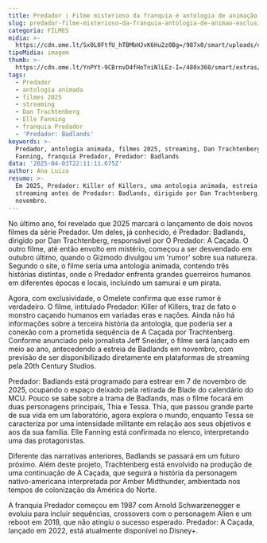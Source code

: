 ```yaml
---
title: Predador | Filme misterioso da franquia é antologia de animação (Exclusivo)
slug: predador-filme-misterioso-da-franquia-antologia-de-animao-exclusivo
categoria: FILMES
midia: >-
  https://cdn.ome.lt/Sx0L0FtfU_hTBMbHJvK6Hu2z0Bg=/987x0/smart/uploads/conteudo/fotos/predador-antologia.jpg
tipoMidia: imagem
thumb: >-
  https://cdn.ome.lt/YnPYt-9CBrnvD4fHoTniNlLEz-I=/480x360/smart/extras/conteudos/predador-animacao.jpg
tags:
  - Predador
  - antologia animada
  - filmes 2025
  - streaming
  - Dan Trachtenberg
  - Elle Fanning
  - franquia Predador
  - 'Predador: Badlands'
keywords: >-
  Predador, antologia animada, filmes 2025, streaming, Dan Trachtenberg, Elle
  Fanning, franquia Predador, Predador: Badlands
data: '2025-04-03T22:11:11.675Z'
author: Ana Luiza
resumo: >-
  Em 2025, Predador: Killer of Killers, uma antologia animada, estreia no
  streaming antes de Predador: Badlands, dirigido por Dan Trachtenberg, em
  novembro.
---
```


No último ano, foi revelado que 2025 marcará o lançamento de dois novos filmes da série Predador. Um deles, já conhecido, é Predador: Badlands, dirigido por Dan Trachtenberg, responsável por O Predador: A Caçada. O outro filme, até então envolto em mistério, começou a ser desvendado em outubro último, quando o Gizmodo divulgou um 'rumor' sobre sua natureza. Segundo o site, o filme seria uma antologia animada, contendo três histórias distintas, onde o Predador enfrenta grandes guerreiros humanos em diferentes épocas e locais, incluindo um samurai e um pirata. 

Agora, com exclusividade, o Omelete confirma que esse rumor é verdadeiro. O filme, intitulado Predador: Killer of Killers, traz de fato o monstro caçando humanos em variadas eras e nações. Ainda não há informações sobre a terceira história da antologia, que poderia ser a conexão com a prometida sequência de A Caçada por Trachtenberg. Conforme anunciado pelo jornalista Jeff Sneider, o filme será lançado em meio ao ano, antecedendo a estreia de Badlands em novembro, com previsão de ser disponibilizado diretamente em plataformas de streaming pela 20th Century Studios. 

Predador: Badlands está programado para estrear em 7 de novembro de 2025, ocupando o espaço deixado pela retirada de Blade do calendário do MCU. Pouco se sabe sobre a trama de Badlands, mas o filme focará em duas personagens principais, Thia e Tessa. Thia, que passou grande parte de sua vida em um laboratório, agora explora o mundo, enquanto Tessa se caracteriza por uma intensidade militante em relação aos seus objetivos e aos da sua família. Elle Fanning está confirmada no elenco, interpretando uma das protagonistas. 

Diferente das narrativas anteriores, Badlands se passará em um futuro próximo. Além deste projeto, Trachtenberg está envolvido na produção de uma continuação de A Caçada, que seguirá a história da personagem nativo-americana interpretada por Amber Midthunder, ambientada nos tempos de colonização da América do Norte. 

A franquia Predador começou em 1987 com Arnold Schwarzenegger e evoluiu para incluir sequências, crossovers com o personagem Alien e um reboot em 2018, que não atingiu o sucesso esperado. Predador: A Caçada, lançado em 2022, está atualmente disponível no Disney+.
